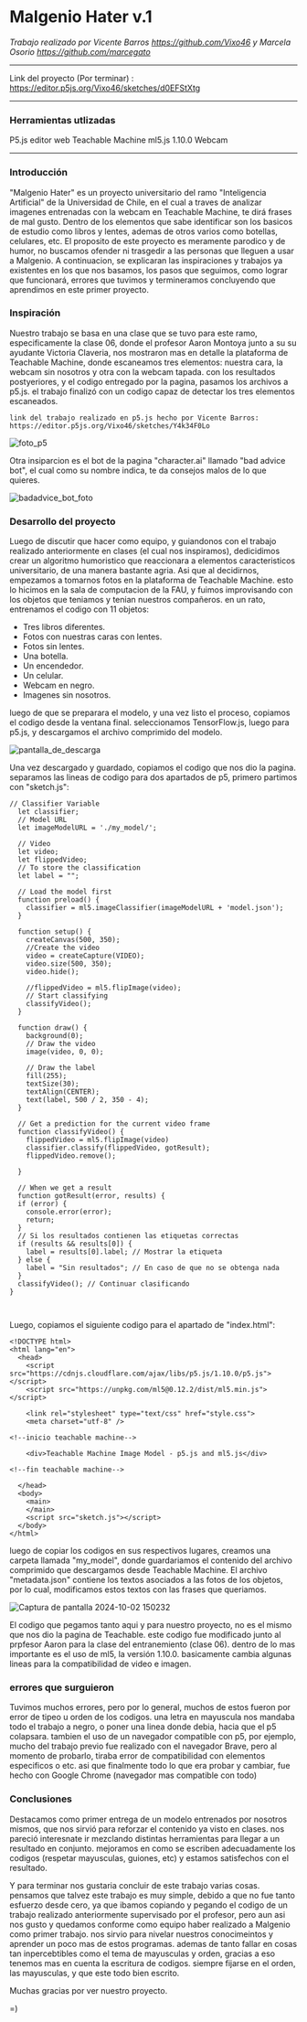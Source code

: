 # Malgenio Hater v.1

*Trabajo realizado por Vicente Barros <https://github.com/Vixo46> y Marcela Osorio <https://github.com/marcegato>*

-----------------------

Link del proyecto (Por terminar) : https://editor.p5js.org/Vixo46/sketches/d0EFStXtg

-----------------------

### Herramientas utlizadas

P5.js editor web
Teachable Machine
ml5.js 1.10.0
Webcam

-----------------------

### Introducción

"Malgenio Hater" es un proyecto universitario del ramo "Inteligencia Artificial" de la Universidad de Chile, en el cual a traves de analizar imagenes entrenadas con la webcam en Teachable Machine, te dirá frases de mal gusto. Dentro de los elementos que sabe identificar son los basicos de estudio como libros y lentes, ademas de otros varios como botellas, celulares, etc. El proposito de este proyecto es meramente parodico y de humor, no buscamos ofender ni trasgedir a las personas que lleguen a usar a Malgenio. A continuacion, se explicaran las inspiraciones y trabajos ya existentes en los que nos basamos, los pasos que seguimos, como lograr que funcionará, errores que tuvimos y termineramos concluyendo que aprendimos en este primer proyecto.


### Inspiración 

Nuestro trabajo se basa en una clase que se tuvo para este ramo, especificamente la clase 06, donde el profesor Aaron Montoya junto a su su ayudante Victoria Claveria, nos mostraron mas en detalle la plataforma de Teachable Machine, donde escaneamos tres elementos: nuestra cara, la webcam sin nosotros y otra con la webcam tapada. con los resultados postyeriores, y  el codigo entregado por la pagina, pasamos los archivos a p5.js. el trabajo finalizó con un codigo capaz de detectar los tres elementos escaneados.

``` link del trabajo realizado en p5.js hecho por Vicente Barros: https://editor.p5js.org/Vixo46/sketches/Y4k34F0Lo ```

![foto_p5](https://github.com/user-attachments/assets/7fe3e1a6-f3f3-4bc9-9188-5b38765a477e)

Otra insiparcion es el bot de la pagina "character.ai" llamado "bad advice bot", el cual como su nombre indica, te da consejos malos de lo que quieres.

![badadvice_bot_foto](https://github.com/user-attachments/assets/f1323140-b56c-4daa-9ce8-1367378515ec)

### Desarrollo del proyecto

Luego de discutir que hacer como equipo, y guiandonos con el trabajo realizado anteriormente en clases (el cual nos inspiramos), dedicidimos crear un algoritmo humoristico que reaccionara a elementos caracteristicos universitario, de una manera bastante agria. Asi que al decidirnos, empezamos a tomarnos fotos en la plataforma de Teachable Machine. esto lo hicimos en la sala de computacion de la FAU, y fuimos improvisando con los objetos que teniamos y tenian nuestros compañeros. en un rato, entrenamos el codigo con 11 objetos:

- Tres libros diferentes.
- Fotos con nuestras caras con lentes.
- Fotos sin lentes.
- Una botella.
- Un encendedor.
- Un celular.
- Webcam en negro.
- Imagenes sin nosotros.
  
luego de que se preparara el modelo, y una vez listo el proceso, copiamos el codigo desde la ventana final. seleccionamos TensorFlow.js, luego para p5.js, y descargamos el archivo comprimido del modelo.

![pantalla_de_descarga](https://github.com/user-attachments/assets/463b916d-da1c-48d1-a527-ca453354d884)

Una vez descargado y guardado, copiamos el codigo que nos dio la pagina. separamos las lineas de codigo para dos apartados de p5, primero partimos con "sketch.js":

```
// Classifier Variable
  let classifier;
  // Model URL
  let imageModelURL = './my_model/';
  
  // Video
  let video;
  let flippedVideo;
  // To store the classification
  let label = "";

  // Load the model first
  function preload() {
    classifier = ml5.imageClassifier(imageModelURL + 'model.json');
  }

  function setup() {
    createCanvas(500, 350);
    //Create the video
    video = createCapture(VIDEO);
    video.size(500, 350);
    video.hide();

    //flippedVideo = ml5.flipImage(video);
    // Start classifying
    classifyVideo();
  }

  function draw() {
    background(0);
    // Draw the video
    image(video, 0, 0);

    // Draw the label
    fill(255);
    textSize(30);
    textAlign(CENTER);
    text(label, 500 / 2, 350 - 4);
  }

  // Get a prediction for the current video frame
  function classifyVideo() {
    flippedVideo = ml5.flipImage(video)
    classifier.classify(flippedVideo, gotResult);
    flippedVideo.remove();

  }

  // When we get a result
  function gotResult(error, results) {
  if (error) {
    console.error(error);
    return;
  }
  // Si los resultados contienen las etiquetas correctas
  if (results && results[0]) {
    label = results[0].label; // Mostrar la etiqueta
  } else {
    label = "Sin resultados"; // En caso de que no se obtenga nada
  }
  classifyVideo(); // Continuar clasificando
}



```

Luego, copiamos el siguiente codigo para el apartado de "index.html":

```
<!DOCTYPE html>
<html lang="en">
  <head>
    <script src="https://cdnjs.cloudflare.com/ajax/libs/p5.js/1.10.0/p5.js"></script>
    <script src="https://unpkg.com/ml5@0.12.2/dist/ml5.min.js"></script>

    <link rel="stylesheet" type="text/css" href="style.css">
    <meta charset="utf-8" />

<!--inicio teachable machine-->
    
    <div>Teachable Machine Image Model - p5.js and ml5.js</div>

<!--fin teachable machine-->    

  </head>
  <body>
    <main>
    </main>
    <script src="sketch.js"></script>
  </body>
</html>

```

luego de copiar los codigos en sus respectivos lugares, creamos una carpeta llamada "my_model", donde guardariamos el contenido del archivo comprimido que descargamos desde Teachable Machine. El archivo "metadata.json" contiene los textos asociados a las fotos de los objetos, por lo cual, modificamos estos textos con las frases que queriamos.

![Captura de pantalla 2024-10-02 150232](https://github.com/user-attachments/assets/0fa0a2ee-7b60-4126-8142-ec6b05e8f494)


El codigo que pegamos tanto aqui y para nuestro proyecto, no es el mismo que nos dio la pagina de Teachable. este codigo fue modificado junto al prpfesor Aaron para la clase del entranemiento (clase 06). dentro de lo mas importante es el uso de ml5, la versión 1.10.0. basicamente cambia algunas lineas para la compatibilidad de video e imagen.

### errores que surguieron

Tuvimos muchos errores, pero por lo general, muchos de estos fueron por error de tipeo u orden de los codigos. una letra en mayuscula nos mandaba todo el trabajo a negro, o poner una linea donde debia, hacia que el p5 colapsara. tambien el uso de un  navegador compatible con p5, por ejemplo, mucho del trabajo previo fue realizado con el navegador Brave, pero al momento de probarlo, tiraba error de compatibilidad con elementos especificos o etc. asi que finalmente todo lo que era probar y cambiar, fue hecho con Google Chrome (navegador mas compatible con todo)

### Conclusiones

Destacamos como primer entrega de un modelo entrenados por nosotros mismos, que nos sirvió para reforzar el contenido ya visto en clases. nos pareció interesnate ir mezclando distintas herramientas para llegar a un resultado en conjunto. mejoramos en como se escriben adecuadamente los codigos (respetar mayusculas, guiones, etc) y estamos satisfechos con el resultado.

Y para terminar nos gustaria concluir de este trabajo varias cosas. pensamos que talvez este trabajo es muy simple, debido a que no fue tanto esfuerzo desde cero, ya que ibamos copiando y pegando el codigo de un trabajo realizado anteriormente supervisado por el profesor, pero aun asi nos gusto y quedamos conforme como equipo haber realizado a Malgenio como primer trabajo. nos sirvio para nivelar nuestros conocimeintos y aprender un poco mas de estos programas. ademas de tanto fallar en cosas tan inpercebtibles como el tema de mayusculas y orden, gracias a eso tenemos mas en cuenta la escritura de codigos. siempre fijarse en el orden, las mayusculas, y que este todo bien escrito.

Muchas gracias por ver nuestro proyecto.

=)





